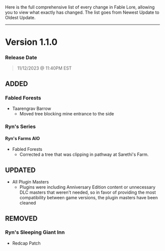 Here is the full comprehensive list of every change in Fable Lore, allowing you to view what exactly has changed. The list goes from Newest Update to Oldest Update.

---

# Version 1.1.0
### Release Date

> 11/12/2023 @ 11:40PM EST

## ADDED
### Fabled Forests
- Taarengrav Barrow
  - Moved tree blocking mine entrance to the side

### Ryn's Series
#### Ryn's Farms AIO
- Fabled Forests
  - Corrected a tree that was clipping in pathway at Sarethi's Farm.

## UPDATED
- All Plugin Masters
  - Plugins were including Anniversary Edition content or unnecessary DLC masters that weren't needed, so in favor of providing the most compatibility between game versions, the plugin masters have been cleaned

## REMOVED
### Ryn's Sleeping Giant Inn
- Redcap Patch
